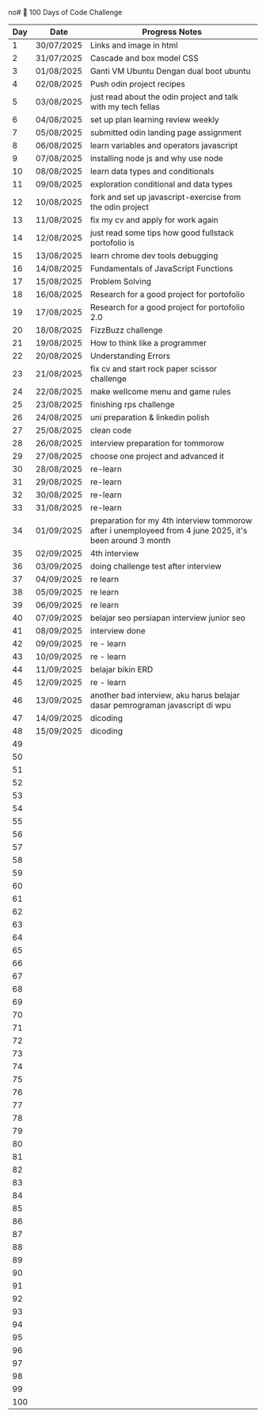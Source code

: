 no# 🚀 100 Days of Code Challenge

| Day | Date       | Progress Notes                |
|----|------------|-------------------------------|
| 1  | 30/07/2025 | Links and image in html        |
| 2  | 31/07/2025 | Cascade and box model CSS      |
| 3  | 01/08/2025 | Ganti VM Ubuntu Dengan dual boot ubuntu|
| 4  | 02/08/2025 | Push odin project recipes      |
| 5  | 03/08/2025 | just read about the odin project and talk with my tech fellas|
| 6  | 04/08/2025 | set up plan learning review weekly|
| 7  | 05/08/2025 | submitted odin landing page assignment|
| 8  | 06/08/2025 | learn variables and operators javascript|
| 9  | 07/08/2025 | installing node js and why use node|
| 10 | 08/08/2025 | learn data types and conditionals|
| 11 | 09/08/2025 | exploration conditional and data types|
| 12 | 10/08/2025 | fork and set up javascript-exercise from the odin project |
| 13 | 11/08/2025 | fix my cv and apply for work again |
| 14 | 12/08/2025 | just read some tips how good fullstack portofolio is |
| 15 | 13/08/2025 | learn chrome dev tools debugging |
| 16 | 14/08/2025 | Fundamentals of JavaScript Functions |
| 17 | 15/08/2025 | Problem Solving                 |
| 18 | 16/08/2025 | Research for a good project for portofolio |
| 19 | 17/08/2025 | Research for a good project for portofolio 2.0 |
| 20 | 18/08/2025 | FizzBuzz challenge |
| 21 | 19/08/2025 | How to think like a programmer |
| 22 | 20/08/2025 | Understanding Errors           |
| 23 | 21/08/2025 | fix cv and start rock paper scissor challenge |
| 24 | 22/08/2025 | make wellcome menu and game rules |
| 25 | 23/08/2025 | finishing rps challenge        |
| 26 | 24/08/2025 | uni preparation & linkedin polish|
| 27 | 25/08/2025 | clean code                     |
| 28 | 26/08/2025 | interview preparation for tommorow |
| 29 | 27/08/2025 | choose one project and advanced it |
| 30 | 28/08/2025 | re-learn                       |
| 31 | 29/08/2025 | re-learn                       |
| 32 | 30/08/2025 | re-learn                       |
| 33 | 31/08/2025 | re-learn                       |
| 34 | 01/09/2025 | preparation for my 4th interview tommorow after i unemployeed from 4 june 2025, it's been around 3 month|
| 35 | 02/09/2025 | 4th interview                  |
| 36 | 03/09/2025 | doing challenge test after interview |
| 37 | 04/09/2025 | re learn |
| 38 | 05/09/2025 | re learn |
| 39 | 06/09/2025 | re learn |
| 40 | 07/09/2025 | belajar seo persiapan interview junior seo  |
| 41 | 08/09/2025 | interview done                 |
| 42 | 09/09/2025 | re - learn                     |
| 43 | 10/09/2025 | re - learn                     |
| 44 | 11/09/2025 | belajar bikin ERD              |
| 45 | 12/09/2025 | re - learn                     |
| 46 | 13/09/2025 | another bad interview, aku harus belajar dasar pemrograman javascript di wpu |
| 47 | 14/09/2025 | dicoding  |
| 48 | 15/09/2025 | dicoding  |
| 49  |            |                               |
| 50  |            |                               |
| 51  |            |                               |
| 52  |            |                               |
| 53  |            |                               |
| 54  |            |                               |
| 55  |            |                               |
| 56  |            |                               |
| 57  |            |                               |
| 58  |            |                               |
| 59  |            |                               |
| 60  |            |                               |
| 61  |            |                               |
| 62  |            |                               |
| 63  |            |                               |
| 64  |            |                               |
| 65  |            |                               |
| 66  |            |                               |
| 67  |            |                               |
| 68  |            |                               |
| 69  |            |                               |
| 70  |            |                               |
| 71  |            |                               |
| 72  |            |                               |
| 73  |            |                               |
| 74  |            |                               |
| 75  |            |                               |
| 76  |            |                               |
| 77  |            |                               |
| 78  |            |                               |
| 79  |            |                               |
| 80  |            |                               |
| 81  |            |                               |
| 82  |            |                               |
| 83  |            |                               |
| 84  |            |                               |
| 85  |            |                               |
| 86  |            |                               |
| 87  |            |                               |
| 88  |            |                               |
| 89  |            |                               |
| 90  |            |                               |
| 91  |            |                               |
| 92  |            |                               |
| 93  |            |                               |
| 94  |            |                               |
| 95  |            |                               |
| 96  |            |                               |
| 97  |            |                               |
| 98  |            |                               |
| 99  |            |                               |
| 100  |            |                               |

